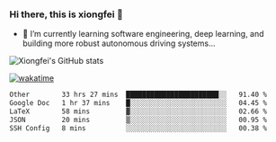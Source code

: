 ### Hi there, this is xiongfei 👋


- 🌱 I’m currently learning software engineering, deep learning, and building more robust autonomous driving systems...

<!--
**X1on9f31/X1on9f31** is a ✨ _special_ ✨ repository because its `README.md` (this file) appears on your GitHub profile.
Here are some ideas to get you started:
-->

![Xiongfei's GitHub stats](https://github-readme-stats.vercel.app/api?username=X1on9f31)


[![wakatime](https://wakatime.com/badge/user/9e8d5516-d162-43e7-9563-87295d455a71.svg)](https://wakatime.com/@9e8d5516-d162-43e7-9563-87295d455a71)

<!--START_SECTION:waka-->

```txt
Other        33 hrs 27 mins  ███████████████████████░░   91.40 %
Google Doc   1 hr 37 mins    █░░░░░░░░░░░░░░░░░░░░░░░░   04.45 %
LaTeX        58 mins         ▓░░░░░░░░░░░░░░░░░░░░░░░░   02.66 %
JSON         20 mins         ▒░░░░░░░░░░░░░░░░░░░░░░░░   00.95 %
SSH Config   8 mins          ░░░░░░░░░░░░░░░░░░░░░░░░░   00.38 %
```

<!--END_SECTION:waka-->


